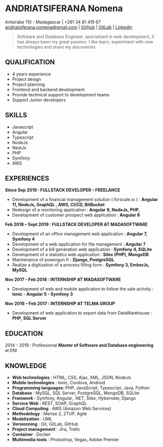 # ANDRIATSIFERANA Nomena
Antsirabe 110 - Madagascar | +261 34 81 419 67 andriatsiferana.nomena@gmail.com |  [GitHub](https://github.com/noomsandry) | [GitLab](https://gitlab.com/noomsandry) | [LinkedIn](https://www.linkedin.com/in/nomena-andriatsiferana-666418128/)

>   Software and Database Engineer, specialized in web development, it has always been my great passion. I like learn, experiment with new technologies and share my discoveries.

## QUALIFICATION
- 4 years experience
- Project design
- Project planning
- Frontend and backend development
- Provide technical support to development teams
- Support Junior developers
## SKILLS
- Javascript								
- Angular
- Typescript
- NodeJs
- NestJs
- PHP
- Symfony
- AWS
## EXPERIENCES
**Since Sep 2019 : FULLSTACK DEVELOPER – FREELANCE**
- Development of a financial management solution ( forscale.io ) : **Angular 11, NodeJs, GraphQL , AWS, CI/CD, BitBucket**
- Redesign of a monitoring application : **Angular 8, NodeJs, PHP,**
- Development of customer prospect web application : **Angular 8**

**Feb 2018 – Sept 2019 : FULLSTACK DEVELOPER AT MADASOFTWARE**
- Development of an office management web application : **Angular 7, Symfony 4**
- Development of a web application for file management : **Angular 7**
- Development of a bill generation web application : **Symfony 4, SQLite**
- Development of a statistics web application : **Silex (PHP), MongoDB**
- Maintenance of  powergun.fr : **Django, PostgreSQL** 
- Realize a digitization of a process filling form : **Symfony 3, EmberJs, MySQL**

**Nov 2017 - Feb 2018 : INTERNSHIP AT MADASOFTWARE**
- Development of web and mobile application to follow  the sale activity : **Ionic - Angular 5 - Symfony 3**

**Nov 2016 – Feb 2017 : INTERNSHIP AT TELMA GROUP**
- Development of web application to export data from DataWarehouse  : **PHP, SQL Server**

## EDUCATION
2014 - 2019 : Professional **Master of Software and Database engineering** at ENI
## KNOWLEDGE
- **Web technologies** : HTML, CSS, Ajax, XML, JSON, NodeJs
- **Mobile technologies** : Ionic, Cordova, Android  
- **Programming languages**: PHP, JavaScript, Typescript, Java, Python 
- **Database** : MySQL, SQL Server, PostgreSQL, MongoDB, SQLite 
- **Framwork** : Symfony, Angular, .NET, Silex, Hybernate, Django 
- **Service Web** : REST, SOAP, GraphQL
- **Cloud Computing** : AWS (Amazon Web Services)
- **Methodology** : Merise 2, 2TUP, Agile  
- **Modelization** : UML  
- **Versionning** : Git, GitLab, GitHub  
- **Project management** : Jira, Trello  
- **Container** : Docker  
- **Multimedia tools** : Photoshop, Vegas, Adobe Premier
